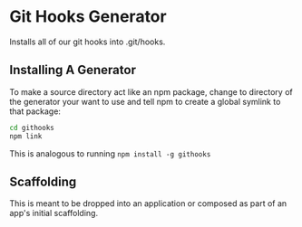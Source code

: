 # Git Hooks Generator

Installs all of our git hooks into .git/hooks.

## Installing A Generator

To make a source directory act like an npm package, change to directory of the generator your want to use and tell npm to create a global symlink to that package:

```bash
cd githooks
npm link
```
This is analogous to running `npm install -g githooks`

## Scaffolding
This is meant to be dropped into an application or composed as part of an app's initial scaffolding.

